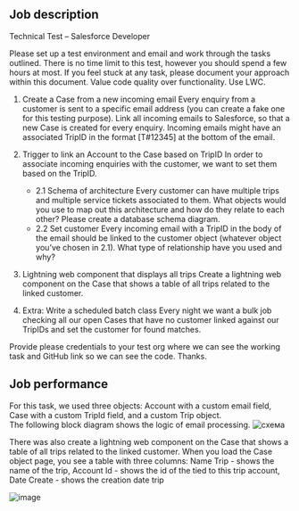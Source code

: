
## Job description
Technical Test – Salesforce Developer

Please set up a test environment and email and work through the tasks outlined. There is no time limit to this test, however you should spend a few hours at most. If you feel stuck at any task, please document your approach within this document. Value code quality over functionality. Use LWC.

1. Create a Case from a new incoming email
Every enquiry from a customer is sent to a specific email address (you can create a fake one for this testing purpose). Link all incoming emails to Salesforce, so that a new Case is created for every enquiry. Incoming emails might have an associated TripID in the format [T#12345] at the bottom of the email.

2. Trigger to link an Account to the Case based on TripID
In order to associate incoming enquiries with the customer, we want to set them based on the TripID.

   - 2.1 Schema of architecture
Every customer can have multiple trips and multiple service tickets associated to them. What objects would you use to map out this architecture and how do they relate to each other? Please create a database schema diagram.  
   - 2.2 Set customer
Every incoming email with a TripID in the body of the email should be linked to the customer object (whatever object you’ve chosen in 2.1). What type of relationship have you used and why?

3. Lightning web component that displays all trips
Create a lightning web component on the Case that shows a table of all trips related to the linked customer.

4. Extra: Write a scheduled batch class
Every night we want a bulk job checking all our open Cases that have no customer linked against our TripIDs and set the customer for found matches.


Provide please credentials to your test org where we can see the working task
and GitHub link so we can see the code.
Thanks.
## Job performance
For this task, we used three objects: Account with a custom email field, Case with a custom TripId field, and a custom Trip object.   
The following block diagram shows the logic of email processing.
![схема](https://user-images.githubusercontent.com/84872903/138463440-ae37afd4-a2db-4f89-8ee5-53f5238a7220.png)

There was also сreate a lightning web component on the Case that shows a table of all trips related to the linked customer.
When you load the Case object page, you see a table with three columns: Name Trip - shows the name of the trip, Account Id - shows the id of the tied to this trip account, Date Create - shows the creation date trip

![image](https://user-images.githubusercontent.com/84872903/138464894-cd09fcaa-4477-4ae7-834a-45afbdeae8b3.png)
